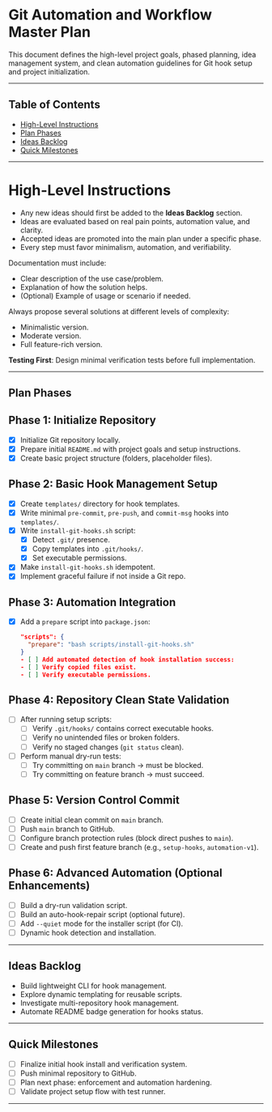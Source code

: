 # Git Automation and Workflow Master Plan

This document defines the high-level project goals, phased planning, idea management system, and clean automation guidelines for Git hook setup and project initialization.

---

## Table of Contents

- [High-Level Instructions](#high-level-instructions)
- [Plan Phases](#plan-phases)
- [Ideas Backlog](#ideas-backlog)
- [Quick Milestones](#quick-milestones)

---

# High-Level Instructions

- Any new ideas should first be added to the **Ideas Backlog** section.
- Ideas are evaluated based on real pain points, automation value, and clarity.
- Accepted ideas are promoted into the main plan under a specific phase.
- Every step must favor minimalism, automation, and verifiability.

Documentation must include:
- Clear description of the use case/problem.
- Explanation of how the solution helps.
- (Optional) Example of usage or scenario if needed.

Always propose several solutions at different levels of complexity:
- Minimalistic version.
- Moderate version.
- Full feature-rich version.

**Testing First**: Design minimal verification tests before full implementation.

---

## Plan Phases

## Phase 1: Initialize Repository

- [x] Initialize Git repository locally.
- [x] Prepare initial `README.md` with project goals and setup instructions.
- [x] Create basic project structure (folders, placeholder files).

## Phase 2: Basic Hook Management Setup

- [x] Create `templates/` directory for hook templates.
- [x] Write minimal `pre-commit`, `pre-push`, and `commit-msg` hooks into `templates/`.
- [x] Write `install-git-hooks.sh` script:
  - [x] Detect `.git/` presence.
  - [x] Copy templates into `.git/hooks/`.
  - [x] Set executable permissions.
- [x] Make `install-git-hooks.sh` idempotent.
- [x] Implement graceful failure if not inside a Git repo.

## Phase 3: Automation Integration

- [x] Add a `prepare` script into `package.json`:
  ```json
  "scripts": {
    "prepare": "bash scripts/install-git-hooks.sh"
  }
  - [ ] Add automated detection of hook installation success:
  - [ ] Verify copied files exist.
  - [ ] Verify executable permissions.

## Phase 4: Repository Clean State Validation

- [ ] After running setup scripts:
  - [ ] Verify `.git/hooks/` contains correct executable hooks.
  - [ ] Verify no unintended files or broken folders.
  - [ ] Verify no staged changes (`git status` clean).
- [ ] Perform manual dry-run tests:
  - [ ] Try committing on `main` branch → must be blocked.
  - [ ] Try committing on feature branch → must succeed.

## Phase 5: Version Control Commit

- [ ] Create initial clean commit on `main` branch.
- [ ] Push `main` branch to GitHub.
- [ ] Configure branch protection rules (block direct pushes to `main`).
- [ ] Create and push first feature branch (e.g., `setup-hooks`, `automation-v1`).

## Phase 6: Advanced Automation (Optional Enhancements)

- [ ] Build a dry-run validation script.
- [ ] Build an auto-hook-repair script (optional future).
- [ ] Add `--quiet` mode for the installer script (for CI).
- [ ] Dynamic hook detection and installation.

---

## Ideas Backlog

- Build lightweight CLI for hook management.
- Explore dynamic templating for reusable scripts.
- Investigate multi-repository hook management.
- Automate README badge generation for hooks status.

---

## Quick Milestones

- [ ] Finalize initial hook install and verification system.
- [ ] Push minimal repository to GitHub.
- [ ] Plan next phase: enforcement and automation hardening.
- [ ] Validate project setup flow with test runner.

---
